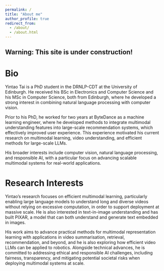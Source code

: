 ```yaml
---
permalink: /
title: "About me"
author_profile: true
redirect_from: 
  - /about/
  - /about.html
---
```


## Warning: This site is under construction!

Bio
======

Yintao Tai is a PhD student in the DRNLP-CDT at the University of Edinburgh. He received his BSc in Electronics and Computer Science and his MSc in Computer Science, both from Edinburgh, where he developed a strong interest in combining natural language processing with computer vision.

Prior to his PhD, he worked for two years at ByteDance as a machine learning engineer, where he developed methods to integrate multimodal understanding features into large-scale recommendation systems, which effectively improved user experience. This experience motivated his current research on multimodal learning, video understanding, and efficient methods for large-scale LLMs.

His broader interests include computer vision, natural language processing, and responsible AI, with a particular focus on advancing scalable multimodal systems for real-world applications.

Research Interests
======
Yintao’s research focuses on efficient multimodal learning, particularly enabling large language models to understand long and diverse videos without relying on excessive computation, in order to support deployment at massive scale. He is also interested in text-in-image understanding and has built PIXAR, a model that can both understand and generate text embedded in images.

His work aims to advance practical methods for multimodal representation learning with applications in video summarisation, retrieval, recommendation, and beyond, and he is also exploring how efficient video LLMs can be applied to robotics. Alongside technical advances, he is committed to addressing ethical and responsible AI challenges, including fairness, transparency, and mitigating potential societal risks when deploying multimodal systems at scale.
